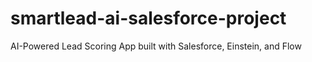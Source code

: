 # smartlead-ai-salesforce-project
AI-Powered Lead Scoring App built with Salesforce, Einstein, and Flow
